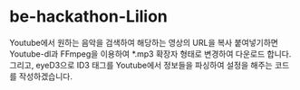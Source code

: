 # be-hackathon-Lilion
Youtube에서 원하는 음악을 검색하여 해당하는 영상의 URL을 복사 붙여넣기하면 Youtube-dl과 FFmpeg을 이용하여 *.mp3 확장자 형태로 변경하여 다운로드 합니다. 
그리고, eyeD3으로 ID3 태그를 Youtube에서 정보들을 파싱하여 설정을 해주는 코드를 작성하겠습니다.

